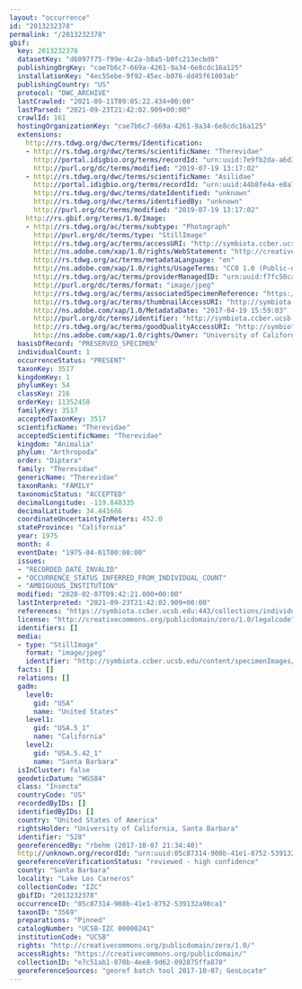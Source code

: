 ```yaml
---
layout: "occurrence"
id: "2013232378"
permalink: "/2013232378"
gbif:
  key: 2013232378
  datasetKey: "d6097f75-f99e-4c2a-b8a5-b0fc213ecbd0"
  publishingOrgKey: "cae7b6c7-669a-4261-9a34-6e8cdc16a125"
  installationKey: "4ec55ebe-9f92-45ec-b076-dd45f61003ab"
  publishingCountry: "US"
  protocol: "DWC_ARCHIVE"
  lastCrawled: "2021-09-11T09:05:22.434+00:00"
  lastParsed: "2021-09-23T21:42:02.909+00:00"
  crawlId: 161
  hostingOrganizationKey: "cae7b6c7-669a-4261-9a34-6e8cdc16a125"
  extensions:
    http://rs.tdwg.org/dwc/terms/Identification:
    - http://rs.tdwg.org/dwc/terms/scientificName: "Therevidae"
      http://portal.idigbio.org/terms/recordId: "urn:uuid:7e9fb2da-a6d3-4486-be66-17d2425d92b9"
      http://purl.org/dc/terms/modified: "2019-07-19 13:17:02"
    - http://rs.tdwg.org/dwc/terms/scientificName: "Asilidae"
      http://portal.idigbio.org/terms/recordId: "urn:uuid:44b8fe4a-e8a7-40d9-b19c-0a5cdbe4a0dc"
      http://rs.tdwg.org/dwc/terms/dateIdentified: "unknown"
      http://rs.tdwg.org/dwc/terms/identifiedBy: "unknown"
      http://purl.org/dc/terms/modified: "2019-07-19 13:17:02"
    http://rs.gbif.org/terms/1.0/Image:
    - http://rs.tdwg.org/ac/terms/subtype: "Photograph"
      http://purl.org/dc/terms/type: "StillImage"
      http://rs.tdwg.org/ac/terms/accessURI: "http://symbiota.ccber.ucsb.edu/content/specimenImages/UCSB_IZC/UCSB-IZC00000/UCSB-IZC_00000241_1492642743_lg.jpg"
      http://ns.adobe.com/xap/1.0/rights/WebStatement: "http://creativecommons.org/publicdomain/zero/1.0/"
      http://rs.tdwg.org/ac/terms/metadataLanguage: "en"
      http://ns.adobe.com/xap/1.0/rights/UsageTerms: "CC0 1.0 (Public-domain)"
      http://rs.tdwg.org/ac/terms/providerManagedID: "urn:uuid:f7fc50ca-6bf4-4477-be8e-889a32cc374b"
      http://purl.org/dc/terms/format: "image/jpeg"
      http://rs.tdwg.org/ac/terms/associatedSpecimenReference: "https://symbiota.ccber.ucsb.edu:443/collections/individual/index.php?occid=528"
      http://rs.tdwg.org/ac/terms/thumbnailAccessURI: "http://symbiota.ccber.ucsb.edu/content/specimenImages/UCSB_IZC/UCSB-IZC00000/UCSB-IZC_00000241_1492642743_tn.jpg"
      http://ns.adobe.com/xap/1.0/MetadataDate: "2017-04-19 15:59:03"
      http://purl.org/dc/terms/identifier: "http://symbiota.ccber.ucsb.edu/content/specimenImages/UCSB_IZC/UCSB-IZC00000/UCSB-IZC_00000241_1492642743_lg.jpg"
      http://rs.tdwg.org/ac/terms/goodQualityAccessURI: "http://symbiota.ccber.ucsb.edu/content/specimenImages/UCSB_IZC/UCSB-IZC00000/UCSB-IZC_00000241_1492642743.jpg"
      http://ns.adobe.com/xap/1.0/rights/Owner: "University of California, Santa Barbara"
  basisOfRecord: "PRESERVED_SPECIMEN"
  individualCount: 1
  occurrenceStatus: "PRESENT"
  taxonKey: 3517
  kingdomKey: 1
  phylumKey: 54
  classKey: 216
  orderKey: 11352458
  familyKey: 3517
  acceptedTaxonKey: 3517
  scientificName: "Therevidae"
  acceptedScientificName: "Therevidae"
  kingdom: "Animalia"
  phylum: "Arthropoda"
  order: "Diptera"
  family: "Therevidae"
  genericName: "Therevidae"
  taxonRank: "FAMILY"
  taxonomicStatus: "ACCEPTED"
  decimalLongitude: -119.848335
  decimalLatitude: 34.441666
  coordinateUncertaintyInMeters: 452.0
  stateProvince: "California"
  year: 1975
  month: 4
  eventDate: "1975-04-01T00:00:00"
  issues:
  - "RECORDED_DATE_INVALID"
  - "OCCURRENCE_STATUS_INFERRED_FROM_INDIVIDUAL_COUNT"
  - "AMBIGUOUS_INSTITUTION"
  modified: "2020-02-07T09:42:21.000+00:00"
  lastInterpreted: "2021-09-23T21:42:02.909+00:00"
  references: "https://symbiota.ccber.ucsb.edu:443/collections/individual/index.php?occid=528"
  license: "http://creativecommons.org/publicdomain/zero/1.0/legalcode"
  identifiers: []
  media:
  - type: "StillImage"
    format: "image/jpeg"
    identifier: "http://symbiota.ccber.ucsb.edu/content/specimenImages/UCSB_IZC/UCSB-IZC00000/UCSB-IZC_00000241_1492642743_lg.jpg"
  facts: []
  relations: []
  gadm:
    level0:
      gid: "USA"
      name: "United States"
    level1:
      gid: "USA.5_1"
      name: "California"
    level2:
      gid: "USA.5.42_1"
      name: "Santa Barbara"
  isInCluster: false
  geodeticDatum: "WGS84"
  class: "Insecta"
  countryCode: "US"
  recordedByIDs: []
  identifiedByIDs: []
  country: "United States of America"
  rightsHolder: "University of California, Santa Barbara"
  identifier: "528"
  georeferencedBy: "rbehm (2017-10-07 21:34:40)"
  http://unknown.org/recordId: "urn:uuid:05c87314-908b-41e1-8752-539132a98ca1"
  georeferenceVerificationStatus: "reviewed - high confidence"
  county: "Santa Barbara"
  locality: "Lake Los Carneros"
  collectionCode: "IZC"
  gbifID: "2013232378"
  occurrenceID: "05c87314-908b-41e1-8752-539132a98ca1"
  taxonID: "3569"
  preparations: "Pinned"
  catalogNumber: "UCSB-IZC 00000241"
  institutionCode: "UCSB"
  rights: "http://creativecommons.org/publicdomain/zero/1.0/"
  accessRights: "https://creativecommons.org/publicdomain/"
  collectionID: "e7c51ab1-870b-4ee8-9d62-092875ffa870"
  georeferenceSources: "georef batch tool 2017-10-07; GeoLocate"
---
```

